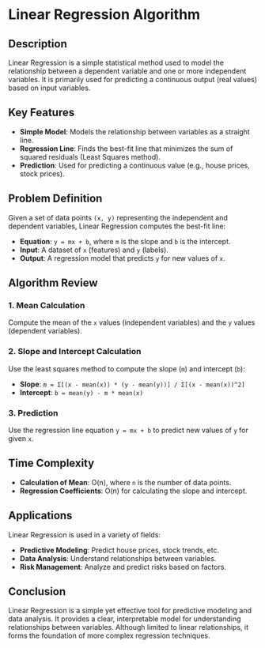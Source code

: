 # Linear Regression Algorithm

## Description

Linear Regression is a simple statistical method used to model the relationship between a dependent variable and one or more independent variables. It is primarily used for predicting a continuous output (real values) based on input variables.

## Key Features
- **Simple Model**: Models the relationship between variables as a straight line.
- **Regression Line**: Finds the best-fit line that minimizes the sum of squared residuals (Least Squares method).
- **Prediction**: Used for predicting a continuous value (e.g., house prices, stock prices).

## Problem Definition

Given a set of data points `(x, y)` representing the independent and dependent variables, Linear Regression computes the best-fit line:
- **Equation**: `y = mx + b`, where `m` is the slope and `b` is the intercept.
- **Input**: A dataset of `x` (features) and `y` (labels).
- **Output**: A regression model that predicts `y` for new values of `x`.

## Algorithm Review

### 1. Mean Calculation
Compute the mean of the `x` values (independent variables) and the `y` values (dependent variables).

### 2. Slope and Intercept Calculation
Use the least squares method to compute the slope (`m`) and intercept (`b`):
- **Slope**: `m = Σ[(x - mean(x)) * (y - mean(y))] / Σ[(x - mean(x))^2]`
- **Intercept**: `b = mean(y) - m * mean(x)`

### 3. Prediction
Use the regression line equation `y = mx + b` to predict new values of `y` for given `x`.

## Time Complexity

- **Calculation of Mean**: O(n), where `n` is the number of data points.
- **Regression Coefficients**: O(n) for calculating the slope and intercept.

## Applications

Linear Regression is used in a variety of fields:
- **Predictive Modeling**: Predict house prices, stock trends, etc.
- **Data Analysis**: Understand relationships between variables.
- **Risk Management**: Analyze and predict risks based on factors.

## Conclusion

Linear Regression is a simple yet effective tool for predictive modeling and data analysis. It provides a clear, interpretable model for understanding relationships between variables. Although limited to linear relationships, it forms the foundation of more complex regression techniques.
